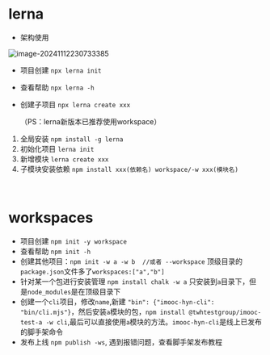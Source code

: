 # lerna

- 架构使用

  [lerna]: https://lerna.js.org/docs/api-reference/commands

![image-20241112230733385](C:\Users\tangweihong\AppData\Roaming\Typora\typora-user-images\image-20241112230733385.png)

- 项目创建 `npx lerna init`

- 查看帮助 `npx lerna -h`

- 创建子项目 `npx lerna create xxx`

  （PS：lerna新版本已推荐使用workspace）

1. 全局安装 `npm install -g lerna`
2. 初始化项目 `lerna init`
3. 新增模块 `lerna create xxx`
4. 子模块安装依赖 `npm install xxx(依赖名) workspace/-w xxx(模块名)`

​	

# workspaces

- 项目创建 `npm init -y workspace`
- 查看帮助 `npm init -h`
- 创建其他项目：`npm init -w a -w b  //或者 --workspace`   顶级目录的`package.json`文件多了`workspaces:["a","b"]`
- 针对某一个包进行安装管理 `npm install chalk -w a` 只安装到`a`目录下，但是`node_modules`是在顶级目录下
- 创建一个`cli`项目，修改`name`,新建 `"bin": {"imooc-hyn-cli": "bin/cli.mjs"}`，然后安装`a`模块的包，`npm install @twhtestgroup/imooc-test-a -w cli`,最后可以直接使用`a`模块的方法。`imooc-hyn-cli`是线上已发布的脚手架命令
- 发布上线 `npm publish -ws`, 遇到报错问题，查看脚手架发布教程
